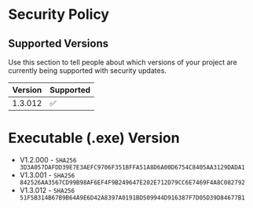 # Security Policy

## Supported Versions

Use this section to tell people about which versions of your project are
currently being supported with security updates.

| Version | Supported          |
| ------- | ------------------ |
| 1.3.012  | :white_check_mark: |


# Executable (.exe) Version
- V1.2.000 - `SHA256 3D3A057DAFDD39E7E3AEFC9706F351BFFA51A8D6A00D6754C8405AA3129DADA1`
- V1.3.001 - `SHA256 842526AA3567CD99B98AF6EF4F9B249647E202E712D79CC6E7469F4A8C082792`
- V1.3.012 - `SHA256 51F5B314B67B9B64A9E6D42A8397A0191BD509944D916387F7D05D39D84677B1`

